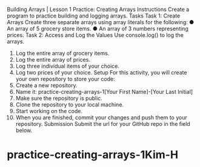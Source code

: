 Building Arrays | Lesson 1
Practice: Creating Arrays
Instructions
Create a program to practice building and logging arrays.
Tasks
Task 1: Create Arrays
Create three separate arrays using array literals for the following:
● An array of 5 grocery store items.
● An array of 3 numbers representing prices.
Task 2: Access and Log the Values
Use console.log() to log the arrays.
1. Log the entire array of grocery items.
2. Log the entire array of prices.
3. Log three individual items of your choice.
4. Log two prices of your choice.
Setup
For this activity, you will create your own repository to store your code:
1. Create a new repository.
2. Name it: practice-creating-arrays-1[Your First Name]-[Your Last Initial]
3. Make sure the repository is public.
4. Clone the repository to your local machine.
5. Start working on the code.
6. When you are finished, commit your changes and push them to your
repository.
Submission
Submit the url for your GitHub repo in the field below.

# practice-creating-arrays-1Kim-H
